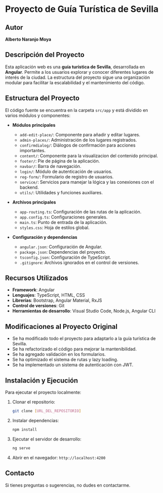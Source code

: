 # Proyecto de Guía Turística de Sevilla

## Autor
**Alberto Naranjo Moya**

## Descripción del Proyecto
Esta aplicación web es una **guía turística de Sevilla**, desarrollada en **Angular**. Permite a los usuarios explorar y conocer diferentes lugares de interés de la ciudad. La estructura del proyecto sigue una organización modular para facilitar la escalabilidad y el mantenimiento del código.

## Estructura del Proyecto
El código fuente se encuentra en la carpeta `src/app` y está dividido en varios módulos y componentes:
- **Módulos principales**
  - `add-edit-place/`: Componente para añadir y editar lugares.
  - `admin-places/`: Administración de los lugares registrados.
  - `confirmdialog/`: Diálogos de confirmación para acciones importantes.
  - `content/`: Componente para la visualizacion del contenido principal.
  - `footer/`: Pie de página de la aplicación.
  - `navbar/`: Barra de navegación.
  - `login/`: Módulo de autenticación de usuarios.
  - `reg-form/`: Formulario de registro de usuarios.
  - `service/`: Servicios para manejar la lógica y las conexiones con el backend.
  - `utils/`: Utilidades y funciones auxiliares.

- **Archivos principales**
  - `app-routing.ts`: Configuración de las rutas de la aplicación.
  - `app.config.ts`: Configuraciones generales.
  - `main.ts`: Punto de entrada de la aplicación.
  - `styles.css`: Hoja de estilos global.

- **Configuración y dependencias**
  - `angular.json`: Configuración de Angular.
  - `package.json`: Dependencias del proyecto.
  - `tsconfig.json`: Configuración de TypeScript.
  - `.gitignore`: Archivos ignorados en el control de versiones.
  
## Recursos Utilizados
- **Framework**: Angular
- **Lenguajes**: TypeScript, HTML, CSS
- **Librerías**: Bootstrap, Angular Material, RxJS
- **Control de versiones**: Git
- **Herramientas de desarrollo**: Visual Studio Code, Node.js, Angular CLI

## Modificaciones al Proyecto Original
- Se ha modificado todo el proyecto para adaptarlo a la guía turística de Sevilla.
- Se ha refactorizado el código para mejorar la mantenibilidad.
- Se ha agregado validación en los formularios.
- Se ha optimizado el sistema de rutas y lazy loading.
- Se ha implementado un sistema de autenticación con JWT.

## Instalación y Ejecución
Para ejecutar el proyecto localmente:
1. Clonar el repositorio:
   ```bash
   git clone [URL_DEL_REPOSITORIO]
   ```
2. Instalar dependencias:
   ```bash
   npm install
   ```
3. Ejecutar el servidor de desarrollo:
   ```bash
   ng serve
   ```
4. Abrir en el navegador: `http://localhost:4200`

## Contacto
Si tienes preguntas o sugerencias, no dudes en contactarme.

